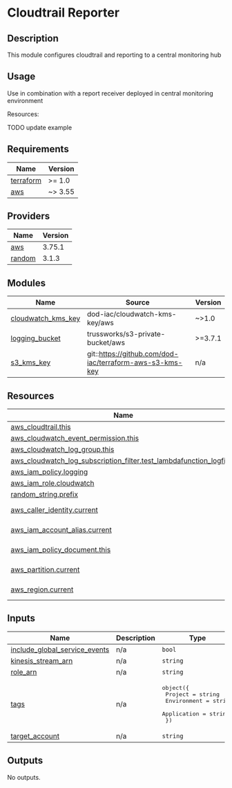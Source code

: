 <!-- BEGINNING OF PRE-COMMIT-TERRAFORM DOCS HOOK -->
# Cloudtrail Reporter

## Description

This module configures cloudtrail and reporting to a central monitoring hub

## Usage

Use in combination with a report receiver deployed in central monitoring environment

Resources:

TODO update example

## Requirements

| Name | Version |
|------|---------|
| <a name="requirement_terraform"></a> [terraform](#requirement\_terraform) | >= 1.0 |
| <a name="requirement_aws"></a> [aws](#requirement\_aws) | ~> 3.55 |

## Providers

| Name | Version |
|------|---------|
| <a name="provider_aws"></a> [aws](#provider\_aws) | 3.75.1 |
| <a name="provider_random"></a> [random](#provider\_random) | 3.1.3 |

## Modules

| Name | Source | Version |
|------|--------|---------|
| <a name="module_cloudwatch_kms_key"></a> [cloudwatch\_kms\_key](#module\_cloudwatch\_kms\_key) | dod-iac/cloudwatch-kms-key/aws | ~>1.0 |
| <a name="module_logging_bucket"></a> [logging\_bucket](#module\_logging\_bucket) | trussworks/s3-private-bucket/aws | >=3.7.1 |
| <a name="module_s3_kms_key"></a> [s3\_kms\_key](#module\_s3\_kms\_key) | git::https://github.com/dod-iac/terraform-aws-s3-kms-key | n/a |

## Resources

| Name | Type |
|------|------|
| [aws_cloudtrail.this](https://registry.terraform.io/providers/hashicorp/aws/latest/docs/resources/cloudtrail) | resource |
| [aws_cloudwatch_event_permission.this](https://registry.terraform.io/providers/hashicorp/aws/latest/docs/resources/cloudwatch_event_permission) | resource |
| [aws_cloudwatch_log_group.this](https://registry.terraform.io/providers/hashicorp/aws/latest/docs/resources/cloudwatch_log_group) | resource |
| [aws_cloudwatch_log_subscription_filter.test_lambdafunction_logfilter](https://registry.terraform.io/providers/hashicorp/aws/latest/docs/resources/cloudwatch_log_subscription_filter) | resource |
| [aws_iam_policy.logging](https://registry.terraform.io/providers/hashicorp/aws/latest/docs/resources/iam_policy) | resource |
| [aws_iam_role.cloudwatch](https://registry.terraform.io/providers/hashicorp/aws/latest/docs/resources/iam_role) | resource |
| [random_string.prefix](https://registry.terraform.io/providers/hashicorp/random/latest/docs/resources/string) | resource |
| [aws_caller_identity.current](https://registry.terraform.io/providers/hashicorp/aws/latest/docs/data-sources/caller_identity) | data source |
| [aws_iam_account_alias.current](https://registry.terraform.io/providers/hashicorp/aws/latest/docs/data-sources/iam_account_alias) | data source |
| [aws_iam_policy_document.this](https://registry.terraform.io/providers/hashicorp/aws/latest/docs/data-sources/iam_policy_document) | data source |
| [aws_partition.current](https://registry.terraform.io/providers/hashicorp/aws/latest/docs/data-sources/partition) | data source |
| [aws_region.current](https://registry.terraform.io/providers/hashicorp/aws/latest/docs/data-sources/region) | data source |

## Inputs

| Name | Description | Type | Default | Required |
|------|-------------|------|---------|:--------:|
| <a name="input_include_global_service_events"></a> [include\_global\_service\_events](#input\_include\_global\_service\_events) | n/a | `bool` | `true` | no |
| <a name="input_kinesis_stream_arn"></a> [kinesis\_stream\_arn](#input\_kinesis\_stream\_arn) | n/a | `string` | n/a | yes |
| <a name="input_role_arn"></a> [role\_arn](#input\_role\_arn) | n/a | `string` | n/a | yes |
| <a name="input_tags"></a> [tags](#input\_tags) | n/a | <pre>object({<br>    Project     = string<br>    Environment = string<br>    Application = string<br>  })</pre> | <pre>{<br>  "Application": "infra",<br>  "Environment": "dev",<br>  "Project": "elmo"<br>}</pre> | no |
| <a name="input_target_account"></a> [target\_account](#input\_target\_account) | n/a | `string` | n/a | yes |

## Outputs

No outputs.
<!-- END OF PRE-COMMIT-TERRAFORM DOCS HOOK -->

